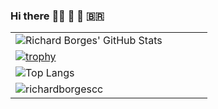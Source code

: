 ### Hi there :person_bald: 👋 :musical_score: :brazil:

|   |   |   |   |   |
|---|---|---|---|---|
|![Richard Borges' GitHub Stats](https://github-readme-stats.vercel.app/api?username=richardborgescc&show_icons=true&count_private=true&theme=vue)
|[![trophy](https://github-profile-trophy.vercel.app/?username=richardborgescc)](https://github.com/ryo-ma/github-profile-trophy)
|![Top Langs](https://github-readme-stats.vercel.app/api/top-langs/?username=richardborgescc&theme=vue)
|![richardborgescc](https://www.codewars.com/users/richardborgescc/badges/large)

